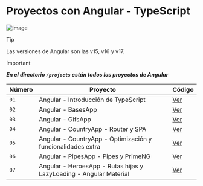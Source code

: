 # Proyectos con Angular - TypeScript

![image](https://github.com/dieegoludee/angular-repository/assets/127766535/7ef59279-25fc-402a-bad0-d6ec2919ad41)

> [!TIP]
> Las versiones de Angular son las v15, v16 y v17.

> [!IMPORTANT]
> ***En el directorio `/projects` están todos los proyectos de Angular***


| Número  | Proyecto | Código |
| ------------- | ------------- | ------------- |
| `01`  | Angular - Introducción de TypeScript  | [Ver](https://github.com/dieegoludee/angular-repository/tree/main/projects/01-typescript-intro)  |
| `02`  | Angular - BasesApp  | [Ver](https://github.com/dieegoludee/angular-repository/tree/main/projects/02-bases-app)  |
| `03`  | Angular - GifsApp  | [Ver](https://github.com/dieegoludee/angular-repository/tree/main/projects/03-gifs-app)  |
| `04`  | Angular - CountryApp - Router y SPA  | [Ver](https://github.com/dieegoludee/angular-repository/tree/main/projects/04-countryApp)  |
| `05`  | Angular - CountryApp - Optimización y funcionalidades extra  | [Ver](https://github.com/dieegoludee/angular-repository/tree/main/projects/05-countryApp-Opt)  |
| `06`  | Angular - PipesApp - Pipes y PrimeNG  | [Ver](https://github.com/dieegoludee/angular-repository/tree/main/projects/06-pipesApp)  |
| `07`  | Angular - HeroesApp - Rutas hijas y LazyLoading - Angular Material  | [Ver](https://github.com/dieegoludee/angular-repository/tree/main/projects/07-heroesApp)  |
